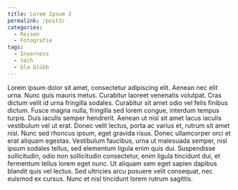 ```yaml
---
title: Lorem Ipsum 3
permalink: /post3/
categories:
  - Reisen
  - Fotografie
tags:
  - Inverness
  - tech
  - bla blübb
---
```


Lorem ipsum dolor sit amet, consectetur adipiscing elit. Aenean nec elit urna. Nunc quis mauris metus. Curabitur laoreet venenatis volutpat. Cras dictum velit id urna fringilla sodales. Curabitur sit amet odio vel felis finibus dictum. Fusce magna nulla, fringilla sed lorem congue, interdum tempus turpis. Duis iaculis semper hendrerit. Aenean ut nisl sit amet lacus iaculis vestibulum vel ut erat. Donec velit lectus, porta ac varius et, rutrum sit amet nisl. Nunc sed rhoncus ipsum, eget gravida risus. Donec ullamcorper orci et erat aliquam egestas. Vestibulum faucibus, urna ut malesuada semper, nisl ipsum sodales tellus, sed elementum ligula enim quis dui. Suspendisse sollicitudin, odio non sollicitudin consectetur, enim ligula tincidunt dui, et fermentum tellus lorem eget nunc. Ut aliquam sem eget sapien dapibus blandit quis vel lectus. Sed ultricies arcu posuere velit consequat, nec euismod ex cursus. Nunc et nisl tincidunt lorem rutrum sagittis.
